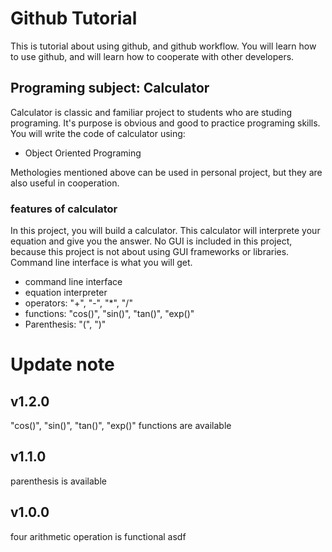 # Github Tutorial

This is tutorial about using github, and github workflow.
You will learn how to use github, and will learn how to cooperate with other developers.

## Programing subject: Calculator

Calculator is classic and familiar project to students who are studing programing. It's purpose is obvious and good to practice programing skills. You will write the code of calculator using:

- Object Oriented Programing

Methologies mentioned above can be used in personal project, but they are also useful in cooperation.

### features of calculator

In this project, you will build a calculator. This calculator will interprete your equation and give you the answer. No GUI is included in this project, because this project is not about using GUI frameworks or libraries. Command line interface is what you will get.

- command line interface
- equation interpreter
- operators: "+", "-", "\*", "/"
- functions: "cos()", "sin()", "tan()", "exp()"
- Parenthesis: "(", ")"

# Update note

## v1.2.0

"cos()", "sin()", "tan()", "exp()" functions are available

## v1.1.0

parenthesis is available

## v1.0.0

four arithmetic operation is functional
asdf
